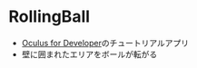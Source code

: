 # RollingBall
- [Oculus for Developer](https://developer.oculus.com/documentation/unity/unity-tutorial/)のチュートリアルアプリ
- 壁に囲まれたエリアをボールが転がる


